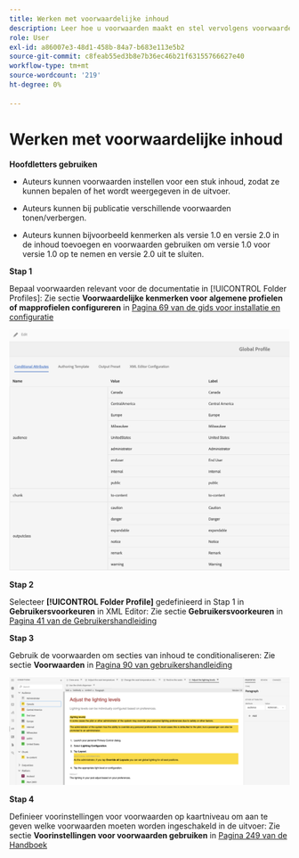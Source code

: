 ```yaml
---
title: Werken met voorwaardelijke inhoud
description: Leer hoe u voorwaarden maakt en stel vervolgens voorwaardelijke inhoud genereren in [!DNL AEM Guides]
role: User
exl-id: a86007e3-48d1-458b-84a7-b683e113e5b2
source-git-commit: c8feab55ed3b8e7b36ec46b21f63155766627e40
workflow-type: tm+mt
source-wordcount: '219'
ht-degree: 0%

---
```


# Werken met voorwaardelijke inhoud

**Hoofdletters gebruiken**

* Auteurs kunnen voorwaarden instellen voor een stuk inhoud, zodat ze kunnen bepalen of het wordt weergegeven in de uitvoer.

* Auteurs kunnen bij publicatie verschillende voorwaarden tonen/verbergen.

* Auteurs kunnen bijvoorbeeld kenmerken als versie 1.0 en versie 2.0 in de inhoud toevoegen en voorwaarden gebruiken om versie 1.0 voor versie 1.0 op te nemen en versie 2.0 uit te sluiten.

**Stap 1**

Bepaal voorwaarden relevant voor de documentatie in [!UICONTROL Folder Profiles]: Zie sectie **Voorwaardelijke kenmerken voor algemene profielen of mapprofielen configureren** in [Pagina 69 van de gids voor installatie en configuratie](https://helpx.adobe.com/content/dam/help/en/xml-documentation-solution/4-2/Adobe-Experience-Manager-Guides_Installation-Configuration-Guide_EN.pdf)

![Voorwaarden configureren in mapprofielen](assets/conditions-in-profiles.png)

**Stap 2**

Selecteer **[!UICONTROL Folder Profile]** gedefinieerd in Stap 1 in **Gebruikersvoorkeuren** in XML Editor: Zie sectie **Gebruikersvoorkeuren** in [Pagina 41 van de Gebruikershandleiding](https://helpx.adobe.com/content/dam/help/en/xml-documentation-solution/4-2/Adobe-Experience-Manager-Guides_User-Guide_EN.pdf)


**Stap 3**

Gebruik de voorwaarden om secties van inhoud te conditionaliseren: Zie sectie **Voorwaarden** in [Pagina 90 van gebruikershandleiding](https://helpx.adobe.com/content/dam/help/en/xml-documentation-solution/4-2/Adobe-Experience-Manager-Guides_User-Guide_EN.pdf)

![Voorwaarden gebruiken in de webeditor](assets/conditions-in-web-editor.png)

**Stap 4**

Definieer voorinstellingen voor voorwaarden op kaartniveau om aan te geven welke voorwaarden moeten worden ingeschakeld in de uitvoer: Zie sectie **Voorinstellingen voor voorwaarden gebruiken** in [Pagina 249 van de Handboek](https://helpx.adobe.com/content/dam/help/en/xml-documentation-solution/4-2/Adobe-Experience-Manager-Guides_User-Guide_EN.pdf)
